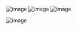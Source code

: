 ![image](https://github.com/user-attachments/assets/c356ee63-bcce-4f20-bc23-bc802d28512f)
![image](https://github.com/user-attachments/assets/fb8a9312-eef9-4181-9667-a99aaea578f9) ![image](https://github.com/user-attachments/assets/5a11a4ba-3467-459d-9646-319bf3b83865)


![image](https://github.com/user-attachments/assets/91c21624-0e88-493f-91e0-59a2eecf0dd1)

